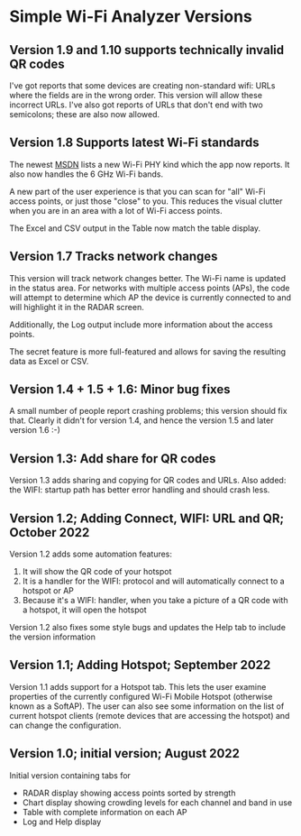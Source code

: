 # Simple Wi-Fi Analyzer Versions

## Version 1.9 and 1.10 supports technically invalid QR codes

I've got reports that some devices are creating non-standard wifi: URLs where the fields are in the wrong order. This version will allow these incorrect URLs. I've also got reports of URLs that don't end with two semicolons; these are also now allowed.


## Version 1.8 Supports latest Wi-Fi standards

The newest [MSDN](https://learn.microsoft.com/en-us/uwp/api/windows.devices.wifi.wifiphykind?view=winrt-22621&source=docs) lists  a new Wi-Fi PHY kind which the app now reports. It also now handles the 6 GHz Wi-Fi bands.

A new part of the user experience is that you can scan for "all" Wi-Fi access points, or just those "close" to you. This reduces the visual clutter when you are in an area with a lot of Wi-Fi access points.

The Excel and CSV output in the Table now match the table display.

## Version 1.7 Tracks network changes

This version will track network changes better. The Wi-Fi name is updated in the status area. For networks with multiple access points (APs), the code will attempt to determine which AP the device is currently connected to and will highlight it in the RADAR screen.

Additionally, the Log output include more information about the access points.

The secret feature is more full-featured and allows for saving the resulting data as Excel or CSV.

## Version 1.4 + 1.5 + 1.6: Minor bug fixes

A small number of people report crashing problems; this version should fix that. Clearly it didn't for version 1.4, and hence the version 1.5 and later version 1.6 :-)

## Version 1.3: Add share for QR codes

Version 1.3 adds sharing and copying for QR codes and URLs. 
Also added: the WIFI: startup path has better error handling and should crash less.

## Version 1.2; Adding Connect, WIFI: URL and QR; October 2022

Version 1.2 adds some automation features:
1. It will show the QR code of your hotspot
2. It is a handler for the WIFI: protocol and will automatically connect to a hotspot or AP
3. Because it's a WIFI: handler, when you take a picture of a QR code with a hotspot, it will open the hotspot

Version 1.2 also fixes some style bugs and updates the Help tab to include the version information

## Version 1.1; Adding Hotspot; September 2022

Version 1.1 adds support for a Hotspot tab. This lets the user examine properties of the currently configured Wi-Fi Mobile Hotspot (otherwise known as a SoftAP). The user can also see some information on the list of current hotspot clients (remote devices that are accessing the hotspot) and can change the configuration.

## Version 1.0; initial version; August 2022

Initial version containing tabs for
- RADAR display showing access points sorted by strength
- Chart display showing crowding levels for each channel and band in use
- Table with complete information on each AP
- Log and Help display